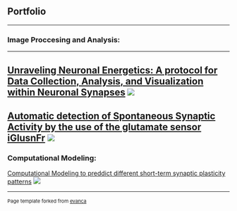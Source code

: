 ## Portfolio

---

### Image Proccesing and Analysis:

---
[Unraveling Neuronal Energetics: A protocol for Data Collection, Analysis, and Visualization within Neuronal Synapses](https://github.com/camilapulido/Neuron-Energy-Consumption/blob/8c056a62b64110fce80cabc4d166f52beb9cdd9e/README.md)
<img src="images/dummy_thumbnail.jpg?raw=true"/>
---
[Automatic detection of Spontaneous Synaptic Activity by the use of the glutamate sensor iGlusnFr](https://github.com/camilapulido/Automatic-Detection-of-spontaneus-activity-with-iGluSnFR/blob/3f3e0ec387952cec4073a0a04a154fc3f44047f5/README.md)
<img src="images/dummy_thumbnail.jpg?raw=true"/>
---
### Computational Modeling:
[Computational Modeling to preddict different short-term synaptic plasticity patterns](https://doi.org/10.1085/jgp.201812072)
<img src="images/dummy_thumbnail.jpg?raw=true"/>




---
<p style="font-size:11px">Page template forked from <a href="https://github.com/evanca/quick-portfolio">evanca</a></p>
<!-- Remove above link if you don't want to attibute -->
